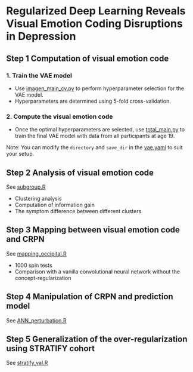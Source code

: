 # Regularized Deep Learning Reveals Visual Emotion Coding Disruptions in Depression

Step 1 Computation of visual emotion code
-------
### 1. Train the VAE model
* Use [imagen_main_cv.py](https://github.com/hanluyt/EmotionConcept_reg/blob/main/code_VAE/imagen_main_cv.py)  to perform hyperparameter selection for the VAE model.
* Hyperparameters are determined using 5-fold cross-validation.
  
### 2. Compute the visual emotion code
* Once the optimal hyperparameters are selected, use [total_main.py](https://github.com/hanluyt/EmotionConcept_reg/blob/main/code_VAE/total_main.py) to train the final VAE model with data from all participants at age 19.

Note: You can modify the `directory` and `save_dir` in the [vae.yaml](https://github.com/hanluyt/EmotionConcept_reg/blob/main/code_VAE/vae.yaml) to suit your setup.

Step 2 Analysis of visual emotion code
-------
See [subgroup.R](https://github.com/hanluyt/EmotionConcept_reg/blob/main/subgroup.R)
* Clustering analysis
* Computation of information gain
* The symptom difference between different clusters

Step 3 Mapping between visual emotion code and CRPN 
-------
See [mapping_occipital.R](https://github.com/hanluyt/EmotionConcept_reg/blob/main/mapping_occipital.R)
* 1000 spin tests
* Comparison with a vanilla convolutional neural network without the concept-regularization

Step 4 Manipulation of CRPN and prediction model
-------
See [ANN_perturbation.R](https://github.com/hanluyt/EmotionConcept_reg/blob/main/ANN_perturbation.R)

Step 5 Generalization of the over-regularization using STRATIFY cohort
-------
See [stratify_val.R](https://github.com/hanluyt/EmotionConcept_reg/blob/main/stratify_val.R)



